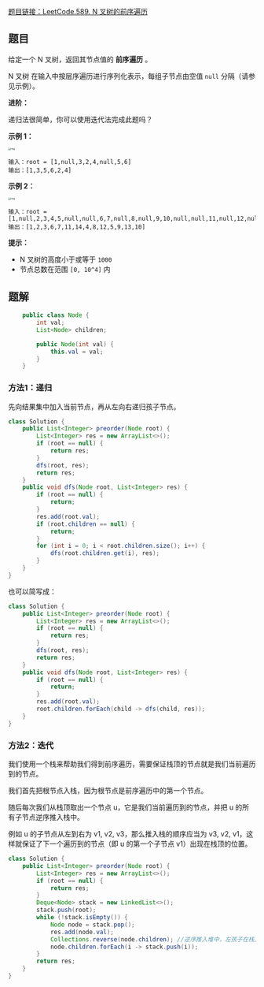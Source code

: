 [题目链接：LeetCode.589. N 叉树的前序遍历](https://leetcode-cn.com/problems/n-ary-tree-preorder-traversal/)

## 题目

给定一个 N 叉树，返回其节点值的 **前序遍历** 。

N 叉树 在输入中按层序遍历进行序列化表示，每组子节点由空值 `null` 分隔（请参见示例）。

**进阶：**

递归法很简单，你可以使用迭代法完成此题吗？

**示例 1：**

<img src="https://assets.leetcode.com/uploads/2018/10/12/narytreeexample.png" alt="img" style="zoom:33%;" />

```
输入：root = [1,null,3,2,4,null,5,6]
输出：[1,3,5,6,2,4]
```

**示例 2：**

<img src="https://assets.leetcode.com/uploads/2019/11/08/sample_4_964.png" alt="img" style="zoom:33%;" />

```
输入：root = [1,null,2,3,4,5,null,null,6,7,null,8,null,9,10,null,null,11,null,12,null,13,null,null,14]
输出：[1,2,3,6,7,11,14,4,8,12,5,9,13,10]
```

**提示：**

- N 叉树的高度小于或等于 `1000`
- 节点总数在范围 `[0, 10^4]` 内

## 题解

```java
    public class Node {
        int val;
        List<Node> children;

        public Node(int val) {
            this.val = val;
        }
    }
```

### 方法1：递归

先向结果集中加入当前节点，再从左向右递归孩子节点。

```java
class Solution {
    public List<Integer> preorder(Node root) {
        List<Integer> res = new ArrayList<>();
        if (root == null) {
            return res;
        }
        dfs(root, res);
        return res;
    }
    public void dfs(Node root, List<Integer> res) {
        if (root == null) {
            return;
        }
        res.add(root.val);
        if (root.children == null) {
            return;
        }
        for (int i = 0; i < root.children.size(); i++) {
            dfs(root.children.get(i), res);
        }
    }
}
```

也可以简写成：

```java
class Solution {
    public List<Integer> preorder(Node root) {
        List<Integer> res = new ArrayList<>();
        if (root == null) {
            return res;
        }
        dfs(root, res);
        return res;
    }
    public void dfs(Node root, List<Integer> res) {
        if (root == null) {
            return;
        }
        res.add(root.val);
        root.children.forEach(child -> dfs(child, res));
    }
}
```

### 方法2：迭代

我们使用一个栈来帮助我们得到前序遍历，需要保证栈顶的节点就是我们当前遍历到的节点。

我们首先把根节点入栈，因为根节点是前序遍历中的第一个节点。

随后每次我们从栈顶取出一个节点 u，它是我们当前遍历到的节点，并把 u 的所有子节点逆序推入栈中。

例如 u 的子节点从左到右为 v1, v2, v3，那么推入栈的顺序应当为 v3, v2, v1，这样就保证了下一个遍历到的节点（即 u 的第一个子节点 v1）出现在栈顶的位置。

```java
class Solution {
    public List<Integer> preorder(Node root) {
        List<Integer> res = new ArrayList<>();
        if (root == null) {
            return res;
        }
        Deque<Node> stack = new LinkedList<>();
        stack.push(root);
        while (!stack.isEmpty()) {
            Node node = stack.pop();
            res.add(node.val);
            Collections.reverse(node.children); //逆序推入堆中，左孩子在栈顶，比右孩子先加入res
            node.children.forEach(i -> stack.push(i));            
        }
        return res;
    }
}
```




